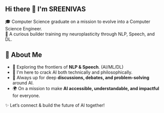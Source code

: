 ## Hi there 👋 I'm SREENIVAS
🎓 Computer Science graduate on a mission to evolve into a  Computer Science Engineer.   
🧠 A curious builder training my neuroplasticity through NLP, Speech, and DL.

## 🚀 About Me  
- 🧠 Exploring the frontiers of **NLP & Speech**. (AI/ML/DL)    
- 🔎 I'm here to crack AI both technically and philosophically.  
- 💬 Always up for deep **discussions, debates, and problem-solving** around AI.  
- 🌍 On a mission to make **AI accessible, understandable, and impactful** for everyone.  

✨ Let’s connect & build the future of AI together!  




